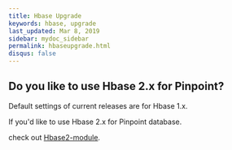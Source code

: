 ```yaml
---
title: Hbase Upgrade
keywords: hbase, upgrade
last_updated: Mar 8, 2019
sidebar: mydoc_sidebar
permalink: hbaseupgrade.html
disqus: false
---
```


## Do you like to use Hbase 2.x for Pinpoint?

Default settings of current releases are for Hbase 1.x.

If you'd like to use Hbase 2.x for Pinpoint database.

check out [Hbase2-module](https://github.com/pinpoint-apm/pinpoint/tree/master/hbase2-module).
